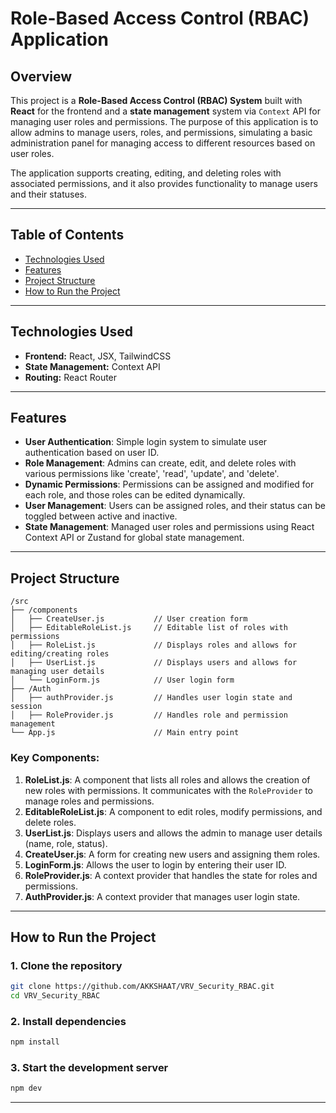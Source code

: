 # **Role-Based Access Control (RBAC) Application**

## **Overview**

This project is a **Role-Based Access Control (RBAC) System** built with **React** for the frontend and a **state management** system via `Context` API for managing user roles and permissions. The purpose of this application is to allow admins to manage users, roles, and permissions, simulating a basic administration panel for managing access to different resources based on user roles.

The application supports creating, editing, and deleting roles with associated permissions, and it also provides functionality to manage users and their statuses.

---

## **Table of Contents**

- [Technologies Used](#technologies-used)
- [Features](#features)
- [Project Structure](#project-structure)
- [How to Run the Project](#how-to-run-the-project)


---

## **Technologies Used**

- **Frontend:** React, JSX, TailwindCSS
- **State Management:** Context API
- **Routing:** React Router 

---

## **Features**

- **User Authentication**: Simple login system to simulate user authentication based on user ID.
- **Role Management**: Admins can create, edit, and delete roles with various permissions like 'create', 'read', 'update', and 'delete'.
- **Dynamic Permissions**: Permissions can be assigned and modified for each role, and those roles can be edited dynamically.
- **User Management**: Users can be assigned roles, and their status can be toggled between active and inactive.
- **State Management**: Managed user roles and permissions using React Context API or Zustand for global state management.

---

## **Project Structure**

```
/src
├── /components
│   ├── CreateUser.js           // User creation form
│   ├── EditableRoleList.js     // Editable list of roles with permissions
│   ├── RoleList.js             // Displays roles and allows for editing/creating roles
│   ├── UserList.js             // Displays users and allows for managing user details
│   └── LoginForm.js            // User login form
├── /Auth
│   ├── authProvider.js         // Handles user login state and session
│   ├── RoleProvider.js         // Handles role and permission management
└── App.js                      // Main entry point
```

### **Key Components:**
1. **RoleList.js**: A component that lists all roles and allows the creation of new roles with permissions. It communicates with the `RoleProvider` to manage roles and permissions.
2. **EditableRoleList.js**: A component to edit roles, modify permissions, and delete roles.
3. **UserList.js**: Displays users and allows the admin to manage user details (name, role, status).
4. **CreateUser.js**: A form for creating new users and assigning them roles.
5. **LoginForm.js**: Allows the user to login by entering their user ID.
6. **RoleProvider.js**: A context provider that handles the state for roles and permissions.
7. **AuthProvider.js**: A context provider that manages user login state.

---

## **How to Run the Project**

### 1. Clone the repository
```bash
git clone https://github.com/AKKSHAAT/VRV_Security_RBAC.git
cd VRV_Security_RBAC
```

### 2. Install dependencies
```bash
npm install
```

### 3. Start the development server
```bash
npm dev
```

---
